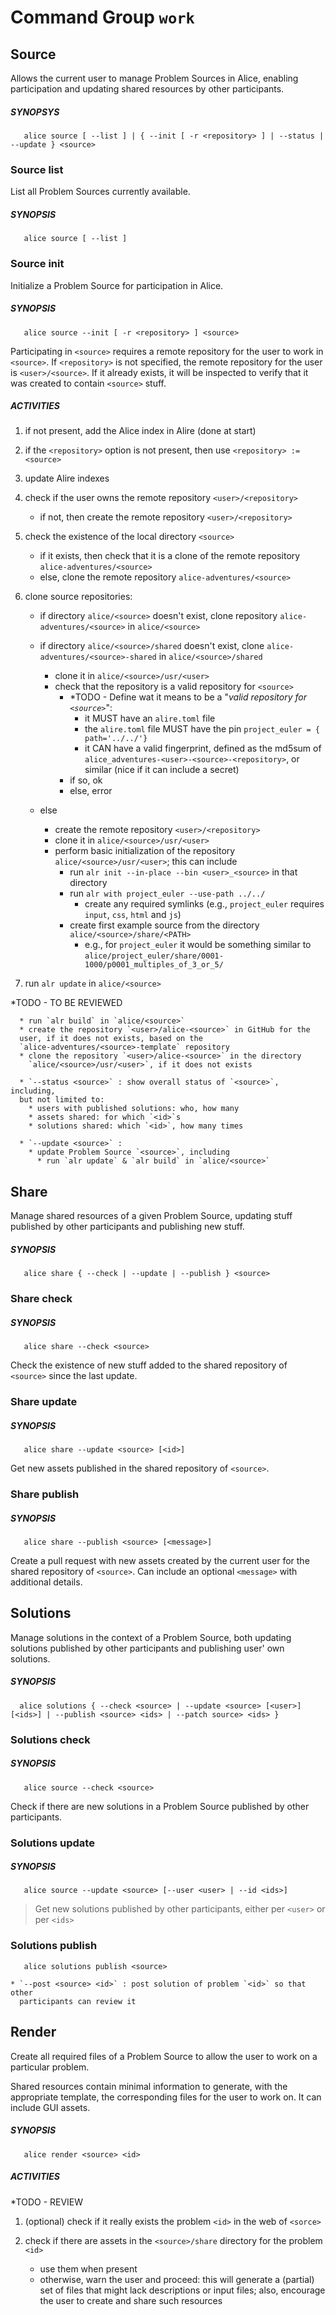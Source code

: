 <!--REVIEW - Check & compare with the architecture diagram -->

# Command Group `work`

## Source
Allows the current user to manage Problem Sources in Alice, enabling
participation and updating shared resources by other participants.

##### SYNOPSYS
```
   alice source [ --list ] | { --init [ -r <repository> ] | --status | --update } <source>
```

### Source list
List all Problem Sources currently available.

##### SYNOPSIS
```
   alice source [ --list ]
```

### Source init
Initialize a Problem Source for participation in Alice.

##### SYNOPSIS
```
   alice source --init [ -r <repository> ] <source>
```

Participating in `<source>` requires a remote repository for the user to work
in `<source>`. If `<repository>` is not specified, the remote repository for
the user is `<user>/<source>`. If it already exists, it will be inspected to
verify that it was created to contain `<source>` stuff.

##### ACTIVITIES
   1. if not present, add the Alice index in Alire (done at start)
   2. if the `<repository>` option is not present, then use `<repository> := <source>`
   3. update Alire indexes
   4. check if the user owns the remote repository `<user>/<repository>`
      * if not, then create the remote repository `<user>/<repository>`
   5. check the existence of the local directory `<source>`
      * if it exists, then check that it is a clone of the remote repository
        `alice-adventures/<source>`
      * else, clone the remote repository `alice-adventures/<source>`

   4. clone source repositories:
      + if directory `alice/<source>` doesn't exist, clone repository
      `alice-adventures/<source>` in `alice/<source>`
      * if directory `alice/<source>/shared` doesn't exist, clone
        `alice-adventures/<source>-shared` in `alice/<source>/shared`

         + clone it in `alice/<source>/usr/<user>`
         + check that the repository is a valid repository for
           `<source>`
            - *TODO - Define wat it means to be a "*valid repository for
              `<source>`*":
               - it MUST have an `alire.toml` file
               - the `alire.toml` file MUST have the pin `project_euler = {
                 path='../../'}`
               - it CAN have a valid fingerprint, defined as the md5sum
                 of `alice_adventures-<user>-<source>-<repository>`, or
                 similar (nice if it can include a secret)
            - if so, ok
            - else, error
      * else
         + create the remote repository `<user>/<repository>`
         + clone it in `alice/<source>/usr/<user>`
         + perform basic initialization of the repository
           `alice/<source>/usr/<user>`; this can include
            - run `alr init --in-place --bin <user>_<source>` in that
              directory
            - run `alr with project_euler --use-path ../../`
               - create any required symlinks (e.g., `project_euler`
                 requires `input`, `css`, `html` and `js`)
            - create first example source from the directory
              `alice/<source>/share/<PATH>`
               - e.g., for `project_euler` it would be something similar
                 to `alice/project_euler/share/0001-1000/p0001_multiples_of_3_or_5/`
   6. run `alr update` in `alice/<source>`

*TODO - TO BE REVIEWED

      * run `alr build` in `alice/<source>`
      * create the repository `<user>/alice-<source>` in GitHub for the
      user, if it does not exists, based on the
      `alice-adventures/<source>-template` repository
      * clone the repository `<user>/alice-<source>` in the directory
        `alice/<source>/usr/<user>`, if it does not exists

      * `--status <source>` : show overall status of `<source>`, including,
      but not limited to:
        * users with published solutions: who, how many
        * assets shared: for which `<id>`s
        * solutions shared: which `<id>`, how many times

      * `--update <source>` :
        * update Problem Source `<source>`, including
          * run `alr update` & `alr build` in `alice/<source>`


## Share
Manage shared resources of a given Problem Source, updating stuff published by
other participants and publishing new stuff.

##### SYNOPSIS
```
   alice share { --check | --update | --publish } <source>
```

### Share check

##### SYNOPSIS
```
   alice share --check <source>
```

Check the existence of new stuff added to the shared repository of `<source>`
since the last update.

### Share update

##### SYNOPSIS
```
   alice share --update <source> [<id>]
```

Get new assets published in the shared repository of `<source>`.

### Share publish

##### SYNOPSIS
```
   alice share --publish <source> [<message>]
```

Create a pull request with new assets created by the current user for the
shared repository of `<source>`. Can include an optional `<message>` with
additional details.


## Solutions
Manage solutions in the context of a Problem Source, both updating solutions
published by other participants and publishing user' own solutions.

##### SYNOPSIS
```
  alice solutions { --check <source> | --update <source> [<user>] [<ids>] | --publish <source> <ids> | --patch source> <ids> }
```

### Solutions check

##### SYNOPSIS
```
   alice source --check <source>
```

Check if there are new solutions in a Problem Source published by other
participants.

### Solutions update

##### SYNOPSIS
```
   alice source --update <source> [--user <user> | --id <ids>]
```
> Get new solutions published by other participants, either per `<user>` or
> per `<ids>`

### Solutions publish

```
   alice solutions publish <source>
```

    * `--post <source> <id>` : post solution of problem `<id>` so that other
      participants can review it


## Render
Create all required files of a Problem Source to allow the user to work on a
particular problem.

Shared resources contain minimal information to generate, with the appropriate
template, the corresponding files for the user to work on. It can include GUI
assets.

##### SYNOPSIS
```
   alice render <source> <id>
```

##### ACTIVITIES
*TODO - REVIEW
   1. (optional) check if it really exists the problem `<id>` in the web of
      `<sorce>`

   2. check if there are assets in the `<source>/share` directory for the
      problem `<id>`
      + use them when present
      + otherwise, warn the user and proceed: this will generate a (partial)
          set of files that might lack descriptions or input files; also,
          encourage the user to create and share such resources
